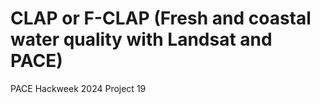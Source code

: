 # CLAP or F-CLAP (Fresh and coastal water quality with Landsat and PACE)
PACE Hackweek 2024 Project 19
